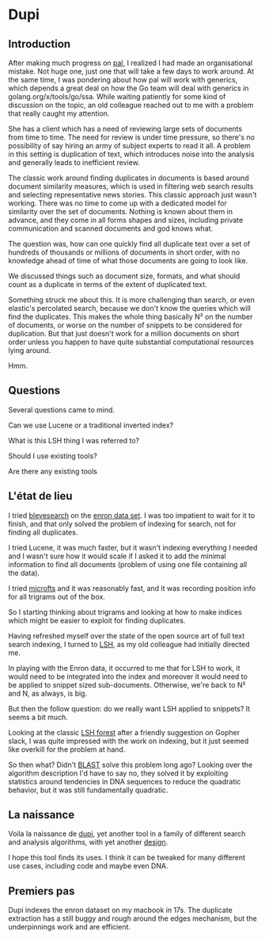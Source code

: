 # Dupi

## Introduction

After making much progress on [pal](https://github.com/go-air/pal), I realized I had made an organisational mistake.  Not huge one, just one that will take a few days to work around.  At the same time, I was pondering about how pal will work with generics, which depends a great deal on how the Go team will deal with generics in golang.org/x/tools/go/ssa.  While waiting patiently for some kind of discussion on the topic, an old colleague reached out to me with a problem that really caught my attention.

She has a client which has a need of reviewing large sets of documents from time to time.  The need for review is under time pressure, so there's no possibility of say hiring an army of subject experts to read it all.  A problem in this setting is duplication of text, which introduces noise into the analysis and generally leads to inefficient review.

The classic work around finding duplicates in documents is based around document similarity measures, which is used in filtering web search results and selecting representative news stories.  This classic approach just wasn't working.  There was no time to come up with a dedicated model for similarity over the set of documents.  Nothing is known about them in advance, and they come in all forms shapes and sizes, including private communication and scanned documents and god knows what.

The question was, how can one quickly find all duplicate text over a set of hundreds of thousands or millions of documents in short order, with no knowledge ahead of time of what those documents are going to look like.

We discussed things such as document size, formats, and what should count as a duplicate in terms of the extent of duplicated text.  

Something struck me about this.  It is more challenging than search, or even elastic's percolated search, because we don't know the queries which will find the duplicates.  This makes the whole thing basically N² on
the number of documents, or worse on the number of snippets to be considered for duplication.  But that just doesn't work for a million documents on short order unless you happen to have quite substantial computational resources lying around.

Hmm.

## Questions

Several questions came to mind.

Can we use Lucene or a traditional inverted index? 

What is this LSH thing I was referred to?

Should I use existing tools?

Are there any existing tools

## L'état de lieu

I tried [blevesearch](https://blevesearch.com) on the [enron data set](https://www.kaggle.com/wcukierski/enron-email-dataset).  I was too impatient to wait for it to finish, and that only solved the problem of indexing for search, not for finding all duplicates.

I tried Lucene, it was much faster, but it wasn't indexing everything I needed and I wasn't sure how it would scale if I asked it to add the minimal information to find all documents (problem of using one file containing all the data).

I tried [microfts](https://www.kaggle.com/wcukierski/enron-email-dataset) and it was reasonably fast, and it was recording position info for all trigrams out of the box.

So I starting thinking about trigrams and looking at how to make indices which might be easier to exploit for finding duplicates.

Having refreshed myself over the state of the open source art of full text search indexing, I turned to 
[LSH](https://en.wikipedia.org/wiki/Locality-sensitive_hashing), as my old colleague had initially directed me.

In playing with the Enron data, it occurred to me that for LSH to work, it would need to be integrated into the index and moreover it would need to be applied to snippet sized sub-documents.   Otherwise, we're back to N² and N, as always, is big.

But then the follow question: do we really want LSH applied to snippets?  It seems a bit much.

Looking at the classic [LSH forest](http://infolab.stanford.edu/~bawa/Pub/similarity.pdf) after a friendly suggestion on Gopher slack, I was quite impressed with the work on indexing, but it just seemed like overkill
for the problem at hand.

So then what?  Didn't [BLAST](https://blast.ncbi.nlm.nih.gov/Blast.cgi) solve this problem long ago?  Looking over the algorithm description I'd have to say no, they solved it by exploiting statistics around tendencies in DNA sequences to reduce the quadratic behavior, but it was still fundamentally quadratic.

## La naissance

Voila la naissance de [dupi](https://github.com/go-air/dupi), yet another tool in a family of different search and analysis algorithms, with yet another [design](https://github.com/go-air/dupi/blob/main/docs/design.md).

I hope this tool finds its uses.  I think it can be tweaked for many different use cases, including code and maybe even DNA.

## Premiers pas

Dupi indexes the enron dataset on my macbook in 17s.  The duplicate extraction has a still buggy and rough around the edges mechanism, but the underpinnings work and are efficient.



